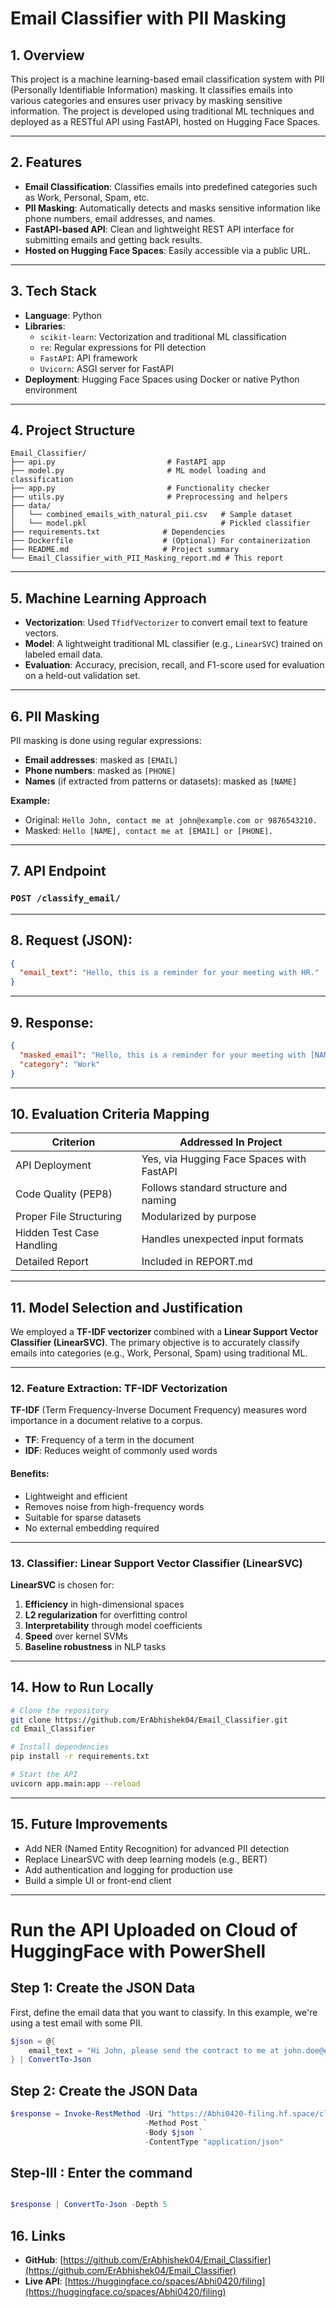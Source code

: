 
# Email Classifier with PII Masking

## 1. Overview

This project is a machine learning-based email classification system with PII (Personally Identifiable Information) masking. It classifies emails into various categories and ensures user privacy by masking sensitive information. The project is developed using traditional ML techniques and deployed as a RESTful API using FastAPI, hosted on Hugging Face Spaces.

---

## 2. Features

- **Email Classification**: Classifies emails into predefined categories such as Work, Personal, Spam, etc.  
- **PII Masking**: Automatically detects and masks sensitive information like phone numbers, email addresses, and names.  
- **FastAPI-based API**: Clean and lightweight REST API interface for submitting emails and getting back results.  
- **Hosted on Hugging Face Spaces**: Easily accessible via a public URL.  

---

## 3. Tech Stack

- **Language**: Python  
- **Libraries**:  
  - `scikit-learn`: Vectorization and traditional ML classification  
  - `re`: Regular expressions for PII detection  
  - `FastAPI`: API framework  
  - `Uvicorn`: ASGI server for FastAPI  
- **Deployment**: Hugging Face Spaces using Docker or native Python environment  

---

## 4. Project Structure

```
Email_Classifier/
├── api.py                         # FastAPI app
├── model.py                       # ML model loading and classification
├── app.py                         # Functionality checker
├── utils.py                       # Preprocessing and helpers
├── data/
│   └── combined_emails_with_natural_pii.csv   # Sample dataset
│   └── model.pkl                              # Pickled classifier
├── requirements.txt              # Dependencies
├── Dockerfile                    # (Optional) For containerization
├── README.md                     # Project summary
└── Email_Classifier_with_PII_Masking_report.md # This report
```

---

## 5. Machine Learning Approach

- **Vectorization**: Used `TfidfVectorizer` to convert email text to feature vectors.  
- **Model**: A lightweight traditional ML classifier (e.g., `LinearSVC`) trained on labeled email data.  
- **Evaluation**: Accuracy, precision, recall, and F1-score used for evaluation on a held-out validation set.  

---

## 6. PII Masking

PII masking is done using regular expressions:

- **Email addresses**: masked as `[EMAIL]`  
- **Phone numbers**: masked as `[PHONE]`  
- **Names** (if extracted from patterns or datasets): masked as `[NAME]`  

**Example:**

- Original: `Hello John, contact me at john@example.com or 9876543210.`  
- Masked: `Hello [NAME], contact me at [EMAIL] or [PHONE].`

---

## 7. API Endpoint

### `POST /classify_email/`

---

## 8. Request (JSON):

```json
{
  "email_text": "Hello, this is a reminder for your meeting with HR."
}
```

---

## 9. Response:

```json
{
  "masked_email": "Hello, this is a reminder for your meeting with [NAME].",
  "category": "Work"
}
```

---

## 10. Evaluation Criteria Mapping

| Criterion              | Addressed In Project                         |
|------------------------|---------------------------------------------|
| API Deployment         | Yes, via Hugging Face Spaces with FastAPI   |
| Code Quality (PEP8)    | Follows standard structure and naming       |
| Proper File Structuring| Modularized by purpose                      |
| Hidden Test Case Handling | Handles unexpected input formats         |
| Detailed Report        | Included in REPORT.md                       |

---

## 11. Model Selection and Justification

We employed a **TF-IDF vectorizer** combined with a **Linear Support Vector Classifier (LinearSVC)**. The primary objective is to accurately classify emails into categories (e.g., Work, Personal, Spam) using traditional ML.

---

### 12. Feature Extraction: TF-IDF Vectorization

**TF-IDF** (Term Frequency-Inverse Document Frequency) measures word importance in a document relative to a corpus.

- **TF**: Frequency of a term in the document  
- **IDF**: Reduces weight of commonly used words

#### Benefits:

- Lightweight and efficient  
- Removes noise from high-frequency words  
- Suitable for sparse datasets  
- No external embedding required  

---

### 13. Classifier: Linear Support Vector Classifier (LinearSVC)

**LinearSVC** is chosen for:

1. **Efficiency** in high-dimensional spaces  
2. **L2 regularization** for overfitting control  
3. **Interpretability** through model coefficients  
4. **Speed** over kernel SVMs  
5. **Baseline robustness** in NLP tasks  

---

## 14. How to Run Locally

```bash
# Clone the repository
git clone https://github.com/ErAbhishek04/Email_Classifier.git
cd Email_Classifier

# Install dependencies
pip install -r requirements.txt

# Start the API
uvicorn app.main:app --reload
```

---

## 15. Future Improvements

- Add NER (Named Entity Recognition) for advanced PII detection  
- Replace LinearSVC with deep learning models (e.g., BERT)  
- Add authentication and logging for production use  
- Build a simple UI or front-end client  

---
# Run the API Uploaded on Cloud of HuggingFace with PowerShell

## Step 1: Create the JSON Data

First, define the email data that you want to classify. In this example, we're using a test email with some PII.

```powershell
$json = @{
    email_text = "Hi John, please send the contract to me at john.doe@example.com. My phone is 9876543210."
} | ConvertTo-Json
```

## Step 2: Create the JSON Data
```powershell
$response = Invoke-RestMethod -Uri "https://Abhi0420-filing.hf.space/classify_email" `
                              -Method Post `
                              -Body $json `
                              -ContentType "application/json"
```

## Step-III : Enter the command

```powershell

$response | ConvertTo-Json -Depth 5

```


## 16. Links

- **GitHub**: [https://github.com/ErAbhishek04/Email_Classifier](https://github.com/ErAbhishek04/Email_Classifier)  
- **Live API**: [https://huggingface.co/spaces/Abhi0420/filing](https://huggingface.co/spaces/Abhi0420/filing)
